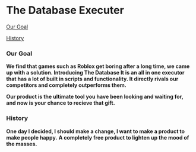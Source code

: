 # The Database Executer
[Our Goal](https://github.com/czctus/td/blob/main/README.md#our-goal)

[History](https://github.com/czctus/td/blob/main/README.md#history)
### Our Goal
**We find that games such as Roblox get boring after a long time, we came up with a solution. Introducing The Database
It is an all in one executor that has a lot of built in scripts and functionality. It directly rivals our competitors and completely outperforms them.**

**Our product is the ultimate tool you have been looking and waiting for, and now is your chance to recieve that gift.**

### History

**One day I decided, I should make a change, I want to make a product to make people happy.**
**A completely free product to lighten up the mood of the masses.**


